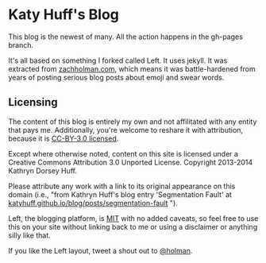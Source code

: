 # Katy Huff's Blog

This blog is the newest of many. 
All the action happens in the gh-pages branch. 

It's all based on something I forked called Left.  It uses jekyll.  It was 
extracted from [zachholman.com](http://zachholman.com/), which means it was 
battle-hardened from years of posting serious blog posts about emoji and swear 
words.  

## Licensing

The content of this blog is entirely my own and not affilitated with any entity 
that pays me. Additionally, you're welcome to reshare it with attribution, 
because it is [CC-BY-3.0 licensed](http://katyhuff.github.io/blog/LICENSE). 

Except where otherwise noted, content on this site is licensed under a Creative 
Commons Attribution 3.0 Unported License. Copyright 2013-2014 Kathryn Dorsey 
Huff. 

Please attribute any work with a link to its original appearance on this 
domain (i.e., "from Kathryn Huff's blog entry 'Segmentation Fault' at 
[katyhuff.github.io/blog/posts/segmentation-fault](katyhuff.github.io/blog/posts/segmentation-fault) 
").

Left, the blogging platform, is 
[MIT](https://github.com/holman/left/blob/master/LICENSE) with no added caveats, 
so feel free to use this on your site without linking back to me or using a 
disclaimer or anything silly like that.

If you like the Left layout, tweet a shout out to [@holman](https://twitter.com/holman).
